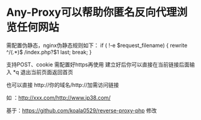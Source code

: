# Any-Proxy可以帮助你匿名反向代理浏览任何网站

需配置伪静态，nginx伪静态规则如下：
if ( !-e $request_filename) {
       rewrite ^/(.*)$ /index.php?$1 last;
       break;
}

支持POST、cookie
需配置好https再使用
建立好后你可以直接在当前链接后面输入 *q 退出当前页面返回首页

也可以直接 http://你的域名/http://加需访问链接

如 ：http://xxx.com/http://www.ip38.com/



基于：https://github.com/koala0529/reverse-proxy-php 修改
